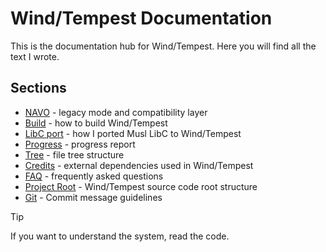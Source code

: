 # Wind/Tempest Documentation

This is the documentation hub for Wind/Tempest. Here you will find all the text I wrote.

## Sections

- [NAVO](NAVO.md) - legacy mode and compatibility layer
- [Build](Build.md) - how to build Wind/Tempest
- [LibC port](Io.md) - how I ported Musl LibC to Wind/Tempest
- [Progress](Progress.md) - progress report
- [Tree](Tree.md) - file tree structure
- [Credits](Credits.md) - external dependencies used in Wind/Tempest
- [FAQ](FAQ.md) - frequently asked questions
- [Project Root](Project-root.md) - Wind/Tempest source code root structure
- [Git](Git.md) - Commit message guidelines

> [!TIP]
> If you want to understand the system, read the code.
